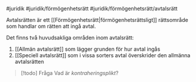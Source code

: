 #juridik #juridik/förmögenhetsrätt #juridik/förmögenhetsrätt/avtalsrätt 

Avtalsrätten är ett [[Förmögenhetsrätt|förmögenhetsrättsligt]] rättsområde som handlar om rätten att ingå avtal.

Det finns två huvudsakliga områden inom avtalsrätt:
1. [[Allmän avtalsrätt]] som lägger grunden för hur avtal ingås
2. [[Speciell avtalsrätt]] som i vissa sorters avtal överskrider den allmänna avtalsrätten

> [!todo] Fråga
> Vad är *kontraheringsplikt*?